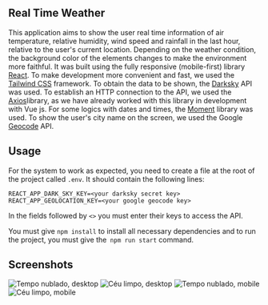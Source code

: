 ## Real Time Weather
This application aims to show the user real time information of air temperature, relative humidity, wind speed and rainfall in the last hour, relative to the user's current location. Depending on the weather condition, the background color of the elements changes to make the environment more faithful. It was built using the fully responsive (mobile-first) library [React](https://pt-br.reactjs.org/). To make development more convenient and fast, we used the [Tailwind CSS](https://blog.logrocket.com/create-react-app-and-tailwindcss/) framework. To obtain the data to be shown, the [Darksky](https://darksky.net/dev/docs) API was used. To establish an HTTP connection to the API, we used the [Axios](https://github.com/axios/axios)library, as we have already worked with this library in development with Vue js. For some logics with dates and times, the [Moment](https://momentjs.com/) library was used. To show the user's city name on the screen, we used the Google [Geocode](https://developers.google.com/maps/documentation/geocoding/start) API. 
## Usage
For the system to work as expected, you need to create a file at the root of the project called `.env`. It should contain the following lines: 

    REACT_APP_DARK_SKY_KEY=<your darksky secret key>
    REACT_APP_GEOLOCATION_KEY=<your google geocode key>
In the fields followed by `<>` you must enter their keys to access the API.

You must give `npm install` to install all necessary dependencies and to run the project, you must give the` npm run start` command.
## Screenshots
![Tempo nublado, desktop](https://user-images.githubusercontent.com/29802533/71583609-f4267c00-2aed-11ea-87c8-7df272130892.png)
![Céu limpo, desktop](https://user-images.githubusercontent.com/29802533/71583624-06081f00-2aee-11ea-990d-e6ccea3f5545.png)
![Tempo nublado, mobile](https://user-images.githubusercontent.com/29802533/71583636-15876800-2aee-11ea-95e5-261133ca02ba.png)
![Céu limpo, mobile](https://user-images.githubusercontent.com/29802533/71583645-2041fd00-2aee-11ea-8411-cc8b725c3307.png)

